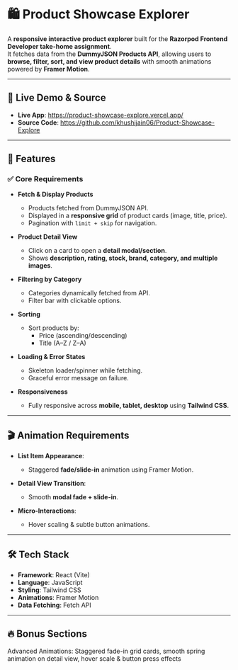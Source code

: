 # 🛍️ Product Showcase Explorer  

A **responsive interactive product explorer** built for the **Razorpod Frontend Developer take-home assignment**.  
It fetches data from the **DummyJSON Products API**, allowing users to **browse, filter, sort, and view product details** with smooth animations powered by **Framer Motion**.  

---

## 🚀 Live Demo & Source  

- **Live App**: https://product-showcase-explore.vercel.app/
- **Source Code**: https://github.com/khushijain06/Product-Showcase-Explore  

---

## 📌 Features  

### ✅ Core Requirements  
- **Fetch & Display Products**  
  - Products fetched from DummyJSON API.  
  - Displayed in a **responsive grid** of product cards (image, title, price).  
  - Pagination with `limit + skip` for navigation.  

- **Product Detail View**  
  - Click on a card to open a **detail modal/section**.  
  - Shows **description, rating, stock, brand, category, and multiple images**.  

- **Filtering by Category**  
  - Categories dynamically fetched from API.  
  - Filter bar with clickable options.  

- **Sorting**  
  - Sort products by:  
    - Price (ascending/descending)  
    - Title (A–Z / Z–A)  

- **Loading & Error States**  
  - Skeleton loader/spinner while fetching.  
  - Graceful error message on failure.  

- **Responsiveness**  
  - Fully responsive across **mobile, tablet, desktop** using **Tailwind CSS**.  

---

## 🎬 Animation Requirements  

- **List Item Appearance**:  
  - Staggered **fade/slide-in** animation using Framer Motion.  

- **Detail View Transition**:  
  - Smooth **modal fade + slide-in**.  

- **Micro-Interactions**:  
  - Hover scaling & subtle button animations.  

---

## 🛠️ Tech Stack  

- **Framework**: React (Vite)
- **Language**:  JavaScript 
- **Styling**: Tailwind CSS  
- **Animations**: Framer Motion  
- **Data Fetching**: Fetch API  

---

## 🔥 Bonus Sections 

Advanced Animations: Staggered fade-in grid cards, smooth spring animation on detail view, hover scale & button press effects
